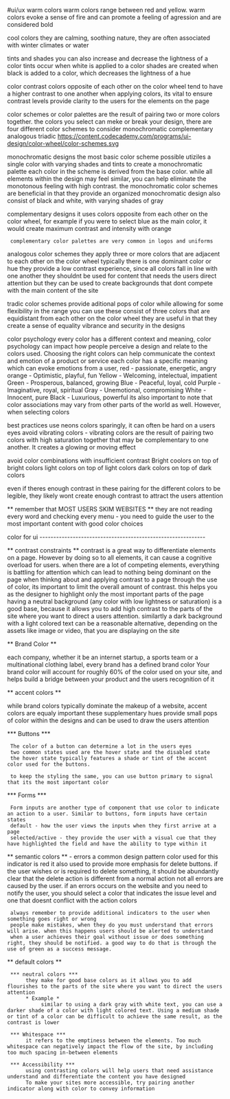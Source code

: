 #ui/ux 
warm colors 
     warm colors range between red and yellow.
     warm colors evoke a sense of fire and can promote a feeling of agression and are considered bold

cool colors
     they are calming, soothing nature, they are often associated with winter climates or water

tints and shades 
     you can also increase and decrease the lightness of a color
     tints occur when white is applied to a color
     shades are created when black is added to a color, which decreases the lightness of a hue 

color contrast 
     colors opposite of each other on the color wheel tend to have a higher contrast to one another 
     when applying colors, its vital to ensure contrast levels provide clarity to the users for the elements on the page 

color schemes 
     or color palettes are the result of pairing two or more colors together. the colors you select can meke or break your design, there are four different color schemes to consider 
          monochromatic 
          complementary
          analogous 
          triadic 
     https://content.codecademy.com/programs/ui-design/color-wheel/color-schemes.svg 

monochromatic designs 
     the most basic color scheme possible utiziles a single color with varying shades and tints to create a monochromatic palette
     each color in the scheme is derived from the base color. while all elements within the design may feel similar, you can help eliminate the monotonous feeling with high contrast. 
     the monochromatic color schemes are beneficial in that they provide an organized 
     monochromatic design also consist of black and white, with varying shades of gray

complementary designs 
     it uses colors opposite from each other on the color wheel, for example if you were to select blue as the main color, it would create maximum contrast and intensity with orange

     complementary color palettes are very common in logos and uniforms

analogous color schemes 
     they apply three or more colors that are adjacent to each other on the color wheel
     typically there is one dominant color or hue 
     they provide a low contrast experience, since all colors fall in line with one another
     they shouldnt be used for content that needs the users direct attention but they can be used to create backgrounds that dont compete with the main content of the site 

tradic color schemes 
     provide aditional pops of color while allowing for some flexibility in the range you can use 
     these consist of three colors that are equidistant from each other on the color wheel
     they are useful in that they create a sense of equality vibrance and security in the designs 

color psychology 
     every color has a different context and meaning, color psychology can impact how people perceive a design and relate to the colors used. Choosing the right colors can help communicate the context and emotion of a product or service 
     each color has a specific meaning which can evoke emotions from a user, 
          red - passionate, energetic, angry
          orange - Optimistic, playful, fun 
          Yellow - Welcoming, intelectual, impatient 
          Green - Prosperous, balanced, growing 
          Blue - Peaceful, loyal, cold
          Purple - Imaginative, royal, spiritual
          Gray - Unemotional, compromising
          White - Innocent, pure 
          Black - Luxurious, powerful
     its also important to note that color associations may vary from other parts of the world as well. However, when selecting colors

best practices 
     use neons colors sparingly, it can often be hard on a users eyes 
     avoid vibrating colors - vibrating colors are the result of pairing two colors with high saturation together that may be complementary to one another. It creates a glowing or moving effect 

avoid color combinations with insufficient contrast 
     Bright coolors on top of bright colors
     light colors on top of light colors
     dark colors on top of dark colors 

even if theres enough contrast in these pairing for the different colors to be legible, they likely wont create enough contrast to attract the users attention

** remember that MOST USERS SKIM WEBSITES **
     they are not reading every word and checking every menu - you need to guide the user to the most important content with good color choices 

color for ui ------------------------------------------------------------

** contrast constraints **
     contrast is a great way to differentiate elements on a page. However by doing so to all elements, it can cause a cognitive overload for users. when there are a lot of competing elements, everything is battling for attention which can lead to nothing being dominant on the page
     when thinkng about and applying contrast to a page through the use of color, its important to limit the overall amount of contrast. this helps you as the designer to highlight only the most important parts of the page 
     having a neutral background (any color with low lightness or saturation) is a good base, because it allows you to add high contrast to the parts of the site where you want to direct a users attention. 
     similartly a dark background with a light colored text can be a reasonable alternative, depending on the assets like image or video, that you are displaying on the site

** Brand Color ** 

each company, whether it be an internet startup, a sports team or a multinational clothing label, every brand has a defined brand color 
Your brand color will account for roughly 60% of the color used on your site, and helps build a bridge between your product and the users recognition of it

** accent colors ** 

while brand colors typically dominate the makeup of a website, accent colors are equaly important 
these supplementary hues provide small pops of color within the designs and can be used to draw the users attention

*** Buttons *** 

     The color of a button can determine a lot in the users eyes 
     two common states used are the hover state and the disabled state 
     the hover state typically features a shade or tint of the accent color used for the buttons.

     to keep the styling the same, you can use button primary to signal that its the most important color 

*** Forms ***

     Form inputs are another type of component that use color to indicate an action to a user. Similar to buttons, form inputs have certain states 
     default - how the user views the inputs when they first arrive at a page 
     selected/active - they provide the user with a visual cue that they have highlighted the field and have the ability to type within it 

** semantic colors ** 
     - errors 
          a common design pattern color used for this indicator is red  it also used to provide more emphasis for delete buttons. if the user wishes or is required to delete something, it should be abundantly clear that the delete action is different from a normal action
          not all errors are caused by the user. if an errors occurs on the website and you need to notify the user, you should select a color that indicates the issue level and one that doesnt conflict with the action colors 


     always remember to provide additional indicators to the user when something goes right or wrong 
     people make mistakes, when they do you must understand that errors will arise. when this happens users should be alerted to understand
     when a user achieves their goal without issue or does something right, they should be notified. a good way to do that is through the use of green as a success message.

** default colors ** 

     *** neutral colors *** 
          they make for good base colors as it allows you to add flourishes to the parts of the site where you want to direct the users attention
          * Example * 
               similar to using a dark gray with white text, you can use a darker shade of a color with light colored text. Using a medium shade or tint of a color can be difficult to achieve the same result, as the contrast is lower 
     
     *** Whitespace *** 
          it refers to the emptiness between the elements. Too much whitespace can negatively impact the flow of the site, by including too much spacing in-between elements 

     *** Accessibility ***
          using contrasting colors will help users that need assistance understand and differentiate the content you have designed 
          To make your sites more accessible, try pairing another indicator along with color to convey information